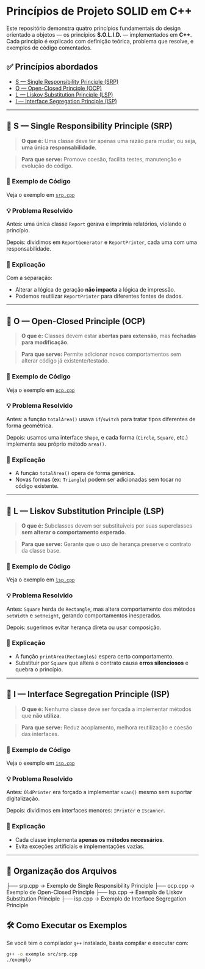 # Princípios de Projeto SOLID em C++

Este repositório demonstra quatro princípios fundamentais do design orientado a objetos — os princípios **S.O.L.I.D.** — implementados em **C++**. Cada princípio é explicado com definição teórica, problema que resolve, e exemplos de código comentados.

## ✅ Princípios abordados

- [S — Single Responsibility Principle (SRP)](#-s--single-responsibility-principle-srp)
- [O — Open-Closed Principle (OCP)](#-o--open-closed-principle-ocp)
- [L — Liskov Substitution Principle (LSP)](#-l--liskov-substitution-principle-lsp)
- [I — Interface Segregation Principle (ISP)](#-i--interface-segregation-principle-isp)

---

## 📘 S — Single Responsibility Principle (SRP)

> **O que é:** Uma classe deve ter apenas uma razão para mudar, ou seja, **uma única responsabilidade**.

> **Para que serve:** Promove coesão, facilita testes, manutenção e evolução do código.

### 📂 Exemplo de Código
Veja o exemplo em [`srp.cpp`](src/srp.cpp)

### 💡 Problema Resolvido
Antes: uma única classe `Report` gerava e imprimia relatórios, violando o princípio.

Depois: dividimos em `ReportGenerator` e `ReportPrinter`, cada uma com uma responsabilidade.

### 📌 Explicação
Com a separação:
- Alterar a lógica de geração **não impacta** a lógica de impressão.
- Podemos reutilizar `ReportPrinter` para diferentes fontes de dados.

---

## 📘 O — Open-Closed Principle (OCP)

> **O que é:** Classes devem estar **abertas para extensão**, mas **fechadas para modificação**.

> **Para que serve:** Permite adicionar novos comportamentos sem alterar código já existente/testado.

### 📂 Exemplo de Código
Veja o exemplo em [`ocp.cpp`](src/ocp.cpp)

### 💡 Problema Resolvido
Antes: a função `totalArea()` usava `if`/`switch` para tratar tipos diferentes de forma geométrica.

Depois: usamos uma interface `Shape`, e cada forma (`Circle`, `Square`, etc.) implementa seu próprio método `area()`.

### 📌 Explicação
- A função `totalArea()` opera de forma genérica.
- Novas formas (ex: `Triangle`) podem ser adicionadas sem tocar no código existente.

---

## 📘 L — Liskov Substitution Principle (LSP)

> **O que é:** Subclasses devem ser substituíveis por suas superclasses **sem alterar o comportamento esperado**.

> **Para que serve:** Garante que o uso de herança preserve o contrato da classe base.

### 📂 Exemplo de Código
Veja o exemplo em [`lsp.cpp`](src/lsp.cpp)

### 💡 Problema Resolvido
Antes: `Square` herda de `Rectangle`, mas altera comportamento dos métodos `setWidth` e `setHeight`, gerando comportamentos inesperados.

Depois: sugerimos evitar herança direta ou usar composição.

### 📌 Explicação
- A função `printArea(Rectangle&)` espera certo comportamento.
- Substituir por `Square` que altera o contrato causa **erros silenciosos** e quebra o princípio.

---

## 📘 I — Interface Segregation Principle (ISP)

> **O que é:** Nenhuma classe deve ser forçada a implementar métodos que **não utiliza**.

> **Para que serve:** Reduz acoplamento, melhora reutilização e coesão das interfaces.

### 📂 Exemplo de Código
Veja o exemplo em [`isp.cpp`](src/isp.cpp)

### 💡 Problema Resolvido
Antes: `OldPrinter` era forçado a implementar `scan()` mesmo sem suportar digitalização.

Depois: dividimos em interfaces menores: `IPrinter` e `IScanner`.

### 📌 Explicação
- Cada classe implementa **apenas os métodos necessários**.
- Evita exceções artificiais e implementações vazias.

---

## 📎 Organização dos Arquivos
├── srp.cpp → Exemplo de Single Responsibility Principle
├── ocp.cpp → Exemplo de Open-Closed Principle
├── lsp.cpp → Exemplo de Liskov Substitution Principle
├── isp.cpp → Exemplo de Interface Segregation Principle


## 🛠 Como Executar os Exemplos

Se você tem o compilador `g++` instalado, basta compilar e executar com:

```bash
g++ -o exemplo src/srp.cpp
./exemplo
